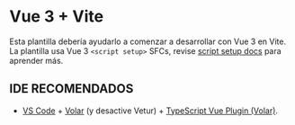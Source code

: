 # Vue 3 + Vite

Esta plantilla debería ayudarlo a comenzar a desarrollar con Vue 3 en Vite. La plantilla usa Vue 3 `<script setup>` SFCs, revise [script setup docs](https://v3.vuejs.org/api/sfc-script-setup.html#sfc-script-setup) para aprender más.

## IDE RECOMENDADOS

- [VS Code](https://code.visualstudio.com/) + [Volar](https://marketplace.visualstudio.com/items?itemName=Vue.volar) (y desactive Vetur) + [TypeScript Vue Plugin (Volar)](https://marketplace.visualstudio.com/items?itemName=Vue.vscode-typescript-vue-plugin).
